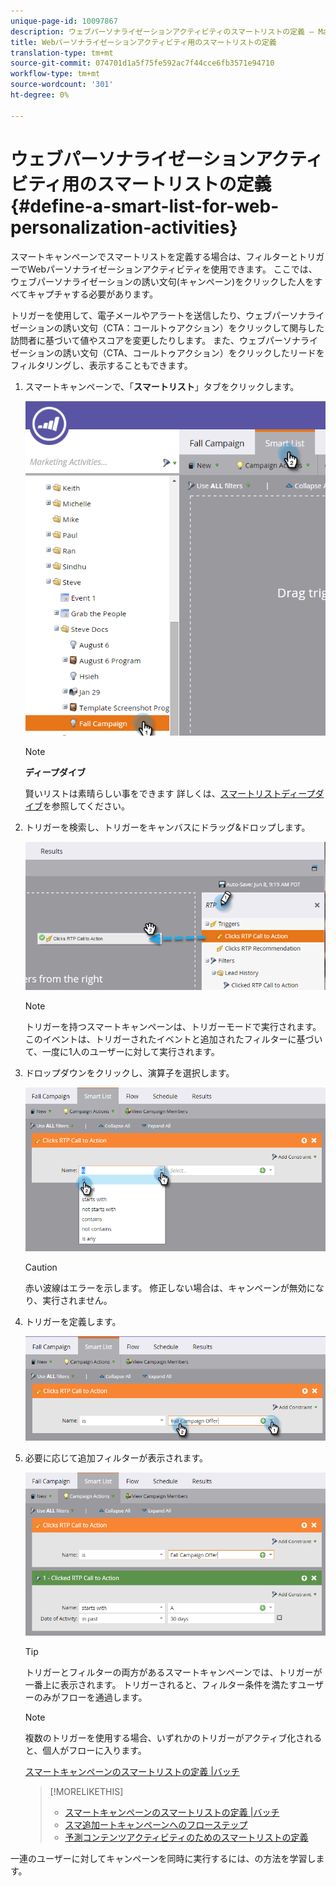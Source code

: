 ```yaml
---
unique-page-id: 10097867
description: ウェブパーソナライゼーションアクティビティのスマートリストの定義 — Marketto Docs — 製品ドキュメント
title: Webパーソナライゼーションアクティビティ用のスマートリストの定義
translation-type: tm+mt
source-git-commit: 074701d1a5f75fe592ac7f44cce6fb3571e94710
workflow-type: tm+mt
source-wordcount: '301'
ht-degree: 0%

---
```



# ウェブパーソナライゼーションアクティビティ用のスマートリストの定義{#define-a-smart-list-for-web-personalization-activities}

スマートキャンペーンでスマートリストを定義する場合は、フィルターとトリガーでWebパーソナライゼーションアクティビティを使用できます。 ここでは、ウェブパーソナライゼーションの誘い文句(キャンペーン)をクリックした人をすべてキャプチャする必要があります。

トリガーを使用して、電子メールやアラートを送信したり、ウェブパーソナライゼーションの誘い文句（CTA：コールトゥアクション）をクリックして関与した訪問者に基づいて値やスコアを変更したりします。 また、ウェブパーソナライゼーションの誘い文句（CTA、コールトゥアクション）をクリックしたリードをフィルタリングし、表示することもできます。

1. スマートキャンペーンで、「**スマートリスト**」タブをクリックします。

   ![](assets/image2016-2-9-10-3a49-3a18.png)

   >[!NOTE]
   >
   >**ディープダイブ**
   >
   >
   >賢いリストは素晴らしい事をできます 詳しくは、[スマートリストディープダイブ](../../../product-docs/core-marketo-concepts/smart-campaigns/understanding-smart-campaigns.md)を参照してください。

1. トリガーを検索し、トリガーをキャンバスにドラッグ&amp;ドロップします。

   ![](assets/image2016-6-8-9-3a24-3a24.png)

   >[!NOTE]
   >
   >トリガーを持つスマートキャンペーンは、トリガーモードで実行されます。 このイベントは、トリガーされたイベントと追加されたフィルターに基づいて、一度に1人のユーザーに対して実行されます。

1. ドロップダウンをクリックし、演算子を選択します。

   ![](assets/image2016-6-7-11-3a10-3a8.png)

   >[!CAUTION]
   >
   >赤い波線はエラーを示します。 修正しない場合は、キャンペーンが無効になり、実行されません。

1. トリガーを定義します。

   ![](assets/image2016-6-7-11-3a12-3a23.png)

1. 必要に応じて追加フィルターが表示されます。

   ![](assets/image2016-6-7-11-3a14-3a20.png)

   >[!TIP]
   >
   >トリガーとフィルターの両方があるスマートキャンペーンでは、トリガーが一番上に表示されます。 トリガーされると、フィルター条件を満たすユーザーのみがフローを通過します。

   >[!NOTE]
   >
   >複数のトリガーを使用する場合、いずれかのトリガーがアクティブ化されると、個人がフローに入ります。

   [スマートキャンペーンのスマートリストの定義 |バッチ](../../../product-docs/core-marketo-concepts/smart-campaigns/creating-a-smart-campaign/define-smart-list-for-smart-campaign-batch.md)

   >[!MORELIKETHIS]
   >
   >
   >    
   >    
   >    * [スマートキャンペーンのスマートリストの定義 |バッチ](../../../product-docs/core-marketo-concepts/smart-campaigns/creating-a-smart-campaign/define-smart-list-for-smart-campaign-batch.md)
   >    * [スマ追加ートキャンペーンへのフローステップ](../../../product-docs/core-marketo-concepts/smart-campaigns/flow-actions/add-a-flow-step-to-a-smart-campaign.md)
   >    * [予測コンテンツアクティビティのためのスマートリストの定義](../../../product-docs/predictive-content/define-a-smart-list-for-predictive-content-activities.md)


一連のユーザーに対してキャンペーンを同時に実行するには、の方法を学習します。